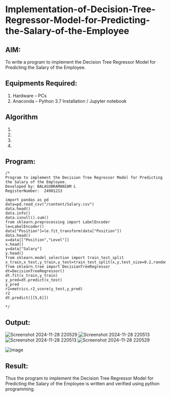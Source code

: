 # Implementation-of-Decision-Tree-Regressor-Model-for-Predicting-the-Salary-of-the-Employee

## AIM:
To write a program to implement the Decision Tree Regressor Model for Predicting the Salary of the Employee.

## Equipments Required:
1. Hardware – PCs
2. Anaconda – Python 3.7 Installation / Jupyter notebook

## Algorithm
1. 
2. 
3. 
4. 

## Program:
```
/*
Program to implement the Decision Tree Regressor Model for Predicting the Salary of the Employee.
Developed by: BALASUBRAMANIAM L
RegisterNumber:  24901213

import pandas as pd
data=pd.read_csv("/content/Salary.csv")
data.head()
data.info()
data.isnull().sum()
from sklearn.preprocessing import LabelEncoder
le=LabelEncoder()
data["Position"]=le.fit_transform(data["Position"])
data.head()
x=data[["Position","Level"]]
x.head()
y=data["Salary"]
y.head()
from sklearn.model_selection import train_test_split
x_train,x_test,y_train,y_test=train_test_split(x,y,test_size=0.2,random_state=2)
from sklearn.tree import DecisionTreeRegressor
dt=DecisionTreeRegressor()
dt.fit(x_train,y_train)
y_pred=dt.predict(x_test)
y_pred
r2=metrics.r2_score(y_test,y_pred)
r2
dt.predict([[5,6]])

*/
```

## Output:

![Screenshot 2024-11-28 220529](https://github.com/user-attachments/assets/4b7632a0-0623-4ddf-bd42-3a1510ca16bf)
![Screenshot 2024-11-28 220513](https://github.com/user-attachments/assets/217be8e7-2195-49bf-87a6-d8240353afcd)
![Screenshot 2024-11-28 220513](https://github.com/user-attachments/assets/ad97fce3-47a3-4e85-8fb2-9bef456efe49)
![Screenshot 2024-11-28 220529](https://github.com/user-attachments/assets/1921087c-f4f8-49ce-8ed5-f75bd9bdb33d)


![image](https://github.com/user-attachments/assets/a9251b78-4cbe-44cc-8710-8c0b596f3e4c)



## Result:
Thus the program to implement the Decision Tree Regressor Model for Predicting the Salary of the Employee is written and verified using python programming.
